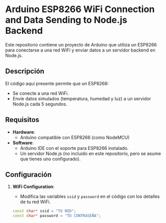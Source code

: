 # Arduino ESP8266 WiFi Connection and Data Sending to Node.js Backend

Este repositorio contiene un proyecto de Arduino que utiliza un ESP8266 para conectarse a una red WiFi y enviar datos a un servidor backend en Node.js.

## Descripción

El código aquí presente permite que un ESP8266:

- Se conecte a una red WiFi.
- Envíe datos simulados (temperatura, humedad y luz) a un servidor Node.js cada 5 segundos.

## Requisitos

- **Hardware**:
  - Arduino compatible con ESP8266 (como NodeMCU)
- **Software**:
  - Arduino IDE con el soporte para ESP8266 instalado.
  - Un servidor Node.js (no incluido en este repositorio, pero se asume que tienes uno configurado).

## Configuración

1. **WiFi Configuration**:
   - Modifica las variables `ssid` y `password` en el código con los detalles de tu red WiFi.

   ```cpp
   const char* ssid = "TU RED";
   const char* password = "TU CONTRASEÑA";